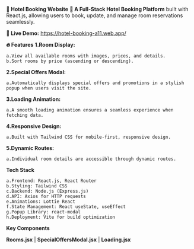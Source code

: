 
**🏨 Hotel Booking Website**
**🚀 A Full-Stack Hotel Booking Platform** built with React.js, allowing users to book, update, and manage room reservations seamlessly.

**🌟 Live Demo:** https://hotel-booking-a11.web.app/



**🔥 Features**
**1.Room Display:**

    a.View all available rooms with images, prices, and details.
    b.Sort rooms by price (ascending or descending).
**2.Special Offers Modal:**

    a.Automatically displays special offers and promotions in a stylish popup when users visit the site.
**3.Loading Animation:**

    a.A smooth loading animation ensures a seamless experience when fetching data.
**4.Responsive Design:**

    a.Built with Tailwind CSS for mobile-first, responsive design.
**5.Dynamic Routes:**

    a.Individual room details are accessible through dynamic routes.

**Tech Stack**

    a.Frontend: React.js, React Router
    b.Styling: Tailwind CSS
    c.Backend: Node.js (Express.js)
    d.API: Axios for HTTP requests
    e.Animations: Lottie React
    f.State Management: React useState, useEffect
    g.Popup Library: react-modal
    h.Deployment: Vite for build optimization

**Key Components**

**Rooms.jsx** |
**SpecialOffersModal.jsx** |
**Loading.jsx**